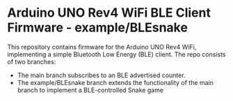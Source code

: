# Arduino UNO Rev4 WiFi BLE Client Firmware - example/BLEsnake

This repository contains firmware for the Arduino UNO Rev4 WiFi, implementing a simple Bluetooth Low Energy (BLE) client. The repo consists of two branches:
- The main branch subscribes to an BLE advertised counter.
- The example/BLEsnake branch extends the functionality of the main branch to implement a BLE-controlled Snake game
